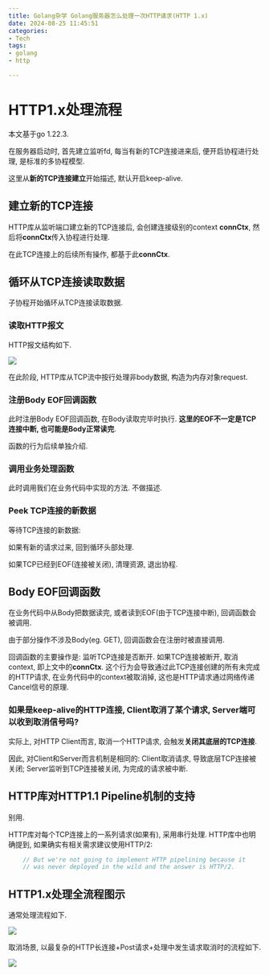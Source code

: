 ```yaml
---
title: Golang杂学 Golang服务器怎么处理一次HTTP请求(HTTP 1.x)
date: 2024-08-25 11:45:51
categories:
- Tech
tags:
- golang
- http

---
```


# HTTP1.x处理流程

本文基于go 1.22.3.

在服务器启动时, 首先建立监听fd, 每当有新的TCP连接进来后, 便开启协程进行处理, 是标准的多协程模型.

这里从**新的TCP连接建立**开始描述, 默认开启keep-alive.

## 建立新的TCP连接

HTTP库从监听端口建立新的TCP连接后, 会创建连接级别的context **connCtx**, 然后将**connCtx**传入协程进行处理.

在此TCP连接上的后续所有操作, 都基于此**connCtx**.

## 循环从TCP连接读取数据

子协程开始循环从TCP连接读取数据.

###  读取HTTP报文

HTTP报文结构如下.

![](http1_x_data.png)

在此阶段, HTTP库从TCP流中按行处理非body数据, 构造为内存对象request.

### 注册Body EOF回调函数

此时注册Body EOF回调函数, 在Body读取完毕时执行. **这里的EOF不一定是TCP连接中断, 也可能是Body正常读完**.

函数的行为后续单独介绍.

### 调用业务处理函数

此时调用我们在业务代码中实现的方法. 不做描述.

### Peek TCP连接的新数据

等待TCP连接的新数据:

如果有新的请求过来, 回到循环头部处理.

如果TCP已经到EOF(连接被关闭), 清理资源, 退出协程.

## Body EOF回调函数

在业务代码中从Body把数据读完, 或者读到EOF(由于TCP连接中断), 回调函数会被调用.

由于部分操作不涉及Body(eg. GET), 回调函数会在注册时被直接调用.

回调函数的主要操作是: 监听TCP连接是否断开. 如果TCP连接被断开, 取消context, 即上文中的**connCtx**. 这个行为会导致通过此TCP连接创建的所有未完成的HTTP请求, 在业务代码中的context被取消掉, 这也是HTTP请求通过网络传递Cancel信号的原理.

### 如果是keep-alive的HTTP连接, Client取消了某个请求, Server端可以收到取消信号吗?

实际上, 对HTTP Client而言, 取消一个HTTP请求, 会触发**关闭其底层的TCP连接**.

因此, 对Client和Server而言机制是相同的: Client取消请求, 导致底层TCP连接被关闭; Server监听到TCP连接被关闭, 为完成的请求被中断.

## HTTP库对HTTP1.1 Pipeline机制的支持

别用. 

HTTP库对每个TCP连接上的一系列请求(如果有), 采用串行处理.  HTTP库中也明确提到, 如果确实有相关需求建议使用HTTP/2:

```go
	// But we're not going to implement HTTP pipelining because it
	// was never deployed in the wild and the answer is HTTP/2.
```

## HTTP1.x处理全流程图示

通常处理流程如下.

![](http1_x_process.png)

取消场景, 以最复杂的HTTP长连接+Post请求+处理中发生请求取消时的流程如下.

![](http1_x_cancel.png)
